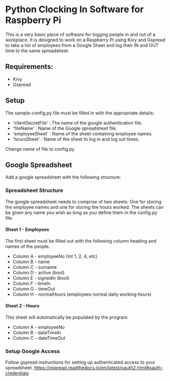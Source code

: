 # Python Clocking In Software for Raspberry Pi
This is a very basic piece of software for logging people in and out of a workplace. It is designed to work on a Raspberry Pi using Kivy and Gspread to take a list of employees from a Google Sheet and log their IN and OUT time to the same spreadsheet.

## Requirements:
- Kivy
- Gspread

## Setup
The sample-config.py file must be filled in with the appropriate details:

- 'clientSecretFile'  : The name of the google authentication file.
- 'fileName'          : Name of the Google spreadsheet file.
- 'employeeSheet'     : Name of the sheet containing employee names.
- 'hoursSheet'        : Name of the sheet to log in and log out times.

Change name of file to config.py

## Google Spreadsheet
Add a google spreadsheet with the following structure:

### Spreadsheet Structure
The google spreadsheet needs to comprise of two sheets: One for storing the employee names and one for storing the hours worked. The sheets can be given any name you wish as long as you define them in the config.py file.

#### Sheet 1 - Employees
The first sheet must be filled out with the following column heading and names of the people.
- Column A - employeeNo (Int 1, 2, 4, etc)
- Column B - name
- Column C - surname
- Column D - active (bool)
- Column E - signedIn (bool)
- Column F - timeIn
- Column G - timeOut
- Column H - normalHours (employees normal daily working hours)

#### Sheet 2 - Hours
This sheet will automatically be populated by the program.
- Column A - employeeNo
- Column B - dateTimeIn
- Column C - dateTimeOut

### Setup Google Access
Follow gspread instructions for setting up authenticated access to your spreadsheet.
https://gspread.readthedocs.io/en/latest/oauth2.html#oauth-credentials